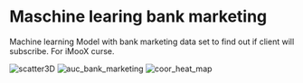 # Maschine learing bank marketing
Machine learning Model with bank marketing data set to find out if client will subscribe.
For iMooX curse.

![scatter3D](https://github.com/Nikola-Prljic/ML_bank_marketing/assets/72382235/beb64d30-d148-4d2f-b9a5-8303dd3842a0)
![auc_bank_marketing](https://github.com/Nikola-Prljic/ML_bank_marketing/assets/72382235/19100db3-3da3-4b98-9f8b-93a906d2c751)
![coor_heat_map](https://github.com/Nikola-Prljic/ML_bank_marketing/assets/72382235/0ad15a86-67c3-4318-9a28-93bfd48bcc94)
